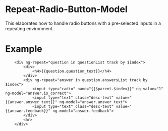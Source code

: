 # Repeat-Radio-Button-Model
This elaborates how to handle radio buttons with a pre-selected inputs in a repeating environment.

# Example
        <div ng-repeat="question in questionList track by $index">
            <div>
                <h4>{{question.question_text}}</h4>
            </div>
            <div ng-repeat="answer in question.answersList track by $index">
                <input type="radio" name="{{$parent.$index}}" ng-value="1" ng-model="answer.is_correct">
                <input type="text" class="desc-text" value="{{answer.answer_text}}" ng-model="answer.answer_text">
                <input type="text" class="desc-text" value="{{answer.feedback}}" ng-model="answer.feedback">
            </div>
            <hr>
        </div>
        
        
